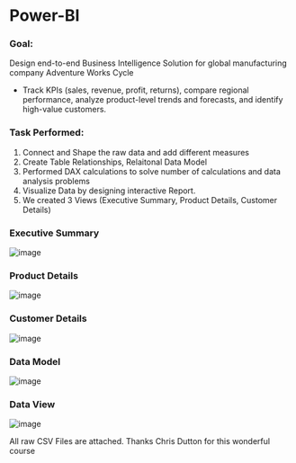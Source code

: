 # Power-BI

### Goal: 
Design end-to-end Business Intelligence Solution for global manufacturing company Adventure Works Cycle
- Track KPIs (sales, revenue, profit, returns), compare regional performance, analyze product-level trends and forecasts, and identify high-value customers.

### Task Performed:

1. Connect and Shape the raw data and add different measures
2. Create Table Relationships, Relaitonal Data Model
3. Performed DAX calculations to solve number of calculations and data analysis problems
4. Visualize Data by designing interactive Report.
5. We created 3 Views (Executive Summary, Product Details, Customer Details)

### Executive Summary
![image](https://user-images.githubusercontent.com/109212385/220306560-9425f604-a58d-4c92-8c5b-261125fd9cfe.png)

### Product Details
![image](https://user-images.githubusercontent.com/109212385/220306856-d2bb873f-0f71-48b5-8333-5076b2dd7418.png)

### Customer Details
![image](https://user-images.githubusercontent.com/109212385/220306989-a47e1297-b30e-41d4-9fab-79aa3ec025d6.png)

### Data Model
![image](https://user-images.githubusercontent.com/109212385/220307375-abfed1e0-9c15-4a00-95d3-142d5a09c160.png)

### Data View
![image](https://user-images.githubusercontent.com/109212385/220307909-922b44cb-fe3b-4807-9dab-923e767a4fc4.png)

All raw CSV Files are attached. Thanks Chris Dutton for this wonderful course
